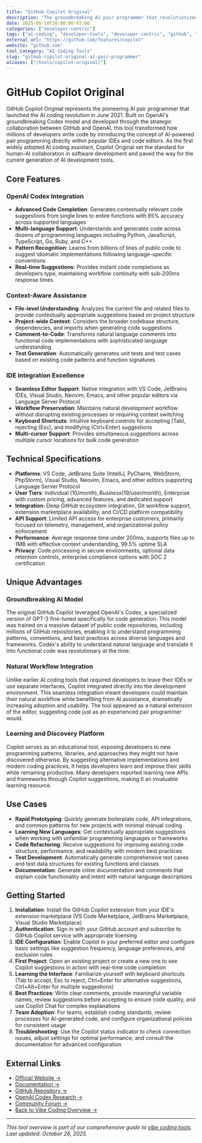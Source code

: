 ```yaml
---
title: "GitHub Copilot Original"
description: "The groundbreaking AI pair programmer that revolutionized software development with OpenAI Codex integration and natural language code generation"
date: 2025-09-10T10:00:00-07:00
categories: ["developer-centric"]
tags: ["ai-coding", "developer-tools", "developer-centric", "github", "openai", "codex", "pair-programming"]
external_url: "https://github.com/features/copilot"
website: "github.com"
tool_category: "AI Coding Tools"
slug: "github-copilot-original-ai-pair-programmer"
aliases: ["/tools/copilot-original/"]
---
```


# GitHub Copilot Original

GitHub Copilot Original represents the pioneering AI pair programmer that launched the AI coding revolution in June 2021. Built on OpenAI's groundbreaking Codex model and developed through the strategic collaboration between GitHub and OpenAI, this tool transformed how millions of developers write code by introducing the concept of AI-powered pair programming directly within popular IDEs and code editors. As the first widely adopted AI coding assistant, Copilot Original set the standard for human-AI collaboration in software development and paved the way for the current generation of AI development tools.

## Core Features

### OpenAI Codex Integration
- **Advanced Code Completion**: Generates contextually relevant code suggestions from single lines to entire functions with 85% accuracy across supported languages
- **Multi-language Support**: Understands and generates code across dozens of programming languages including Python, JavaScript, TypeScript, Go, Ruby, and C++
- **Pattern Recognition**: Learns from billions of lines of public code to suggest idiomatic implementations following language-specific conventions
- **Real-time Suggestions**: Provides instant code completions as developers type, maintaining workflow continuity with sub-200ms response times

### Context-Aware Assistance
- **File-level Understanding**: Analyzes the current file and related files to provide contextually appropriate suggestions based on project structure
- **Project-wide Context**: Considers the broader codebase structure, dependencies, and imports when generating code suggestions
- **Comment-to-Code**: Transforms natural language comments into functional code implementations with sophisticated language understanding
- **Test Generation**: Automatically generates unit tests and test cases based on existing code patterns and function signatures

### IDE Integration Excellence
- **Seamless Editor Support**: Native integration with VS Code, JetBrains IDEs, Visual Studio, Neovim, Emacs, and other popular editors via Language Server Protocol
- **Workflow Preservation**: Maintains natural development workflow without disrupting existing processes or requiring context switching
- **Keyboard Shortcuts**: Intuitive keyboard controls for accepting (Tab), rejecting (Esc), and modifying (Ctrl+Enter) suggestions
- **Multi-cursor Support**: Provides simultaneous suggestions across multiple cursor locations for bulk code generation

## Technical Specifications

- **Platforms**: VS Code, JetBrains Suite (IntelliJ, PyCharm, WebStorm, PhpStorm), Visual Studio, Neovim, Emacs, and other editors supporting Language Server Protocol
- **User Tiers**: Individual ($10/month), Business ($19/user/month), Enterprise with custom pricing, advanced features, and dedicated support
- **Integration**: Deep GitHub ecosystem integration, Git workflow support, extension marketplace availability, and CI/CD platform compatibility
- **API Support**: Limited API access for enterprise customers, primarily focused on telemetry, management, and organizational policy enforcement
- **Performance**: Average response time under 200ms, supports files up to 1MB with effective context understanding, 99.5% uptime SLA
- **Privacy**: Code processing in secure environments, optional data retention controls, enterprise compliance options with SOC 2 certification

## Unique Advantages

### Groundbreaking AI Model
The original GitHub Copilot leveraged OpenAI's Codex, a specialized version of GPT-3 fine-tuned specifically for code generation. This model was trained on a massive dataset of public code repositories, including millions of GitHub repositories, enabling it to understand programming patterns, conventions, and best practices across diverse languages and frameworks. Codex's ability to understand natural language and translate it into functional code was revolutionary at the time.

### Natural Workflow Integration
Unlike earlier AI coding tools that required developers to leave their IDEs or use separate interfaces, Copilot integrated directly into the development environment. This seamless integration meant developers could maintain their natural workflow while benefiting from AI assistance, dramatically increasing adoption and usability. The tool appeared as a natural extension of the editor, suggesting code just as an experienced pair programmer would.

### Learning and Discovery Platform
Copilot serves as an educational tool, exposing developers to new programming patterns, libraries, and approaches they might not have discovered otherwise. By suggesting alternative implementations and modern coding practices, it helps developers learn and improve their skills while remaining productive. Many developers reported learning new APIs and frameworks through Copilot suggestions, making it an invaluable learning resource.

## Use Cases

- **Rapid Prototyping**: Quickly generate boilerplate code, API integrations, and common patterns for new projects with minimal manual coding
- **Learning New Languages**: Get contextually appropriate suggestions when working with unfamiliar programming languages or frameworks
- **Code Refactoring**: Receive suggestions for improving existing code structure, performance, and readability with modern best practices
- **Test Development**: Automatically generate comprehensive test cases and test data structures for existing functions and classes
- **Documentation**: Generate inline documentation and comments that explain code functionality and intent with natural language descriptions

## Getting Started

1. **Installation**: Install the GitHub Copilot extension from your IDE's extension marketplace (VS Code Marketplace, JetBrains Marketplace, Visual Studio Marketplace)
2. **Authentication**: Sign in with your GitHub account and subscribe to GitHub Copilot service with appropriate licensing
3. **IDE Configuration**: Enable Copilot in your preferred editor and configure basic settings like suggestion frequency, language preferences, and exclusion rules
4. **First Project**: Open an existing project or create a new one to see Copilot suggestions in action with real-time code completion
5. **Learning the Interface**: Familiarize yourself with keyboard shortcuts (Tab to accept, Esc to reject, Ctrl+Enter for alternative suggestions, Ctrl+Alt+Enter for multiple suggestions)
6. **Best Practices**: Write clear comments, provide meaningful variable names, review suggestions before accepting to ensure code quality, and use Copilot Chat for complex explanations
7. **Team Adoption**: For teams, establish coding standards, review processes for AI-generated code, and configure organizational policies for consistent usage
8. **Troubleshooting**: Use the Copilot status indicator to check connection issues, adjust settings for optimal performance, and consult the documentation for advanced configuration

## External Links

- [Official Website →](https://github.com/features/copilot)
- [Documentation →](https://docs.github.com/en/copilot)
- [GitHub Repository →](https://github.com/features/copilot)
- [OpenAI Codex Research →](https://openai.com/research/codex)
- [Community Forum →](https://github.community/c/copilot)
- [Back to Vibe Coding Overview →](/blog/posts/vibe-coding-revolution/)

---

*This tool overview is part of our comprehensive guide to [vibe coding tools](/blog/posts/vibe-coding-revolution/). Last updated: October 26, 2025.*
